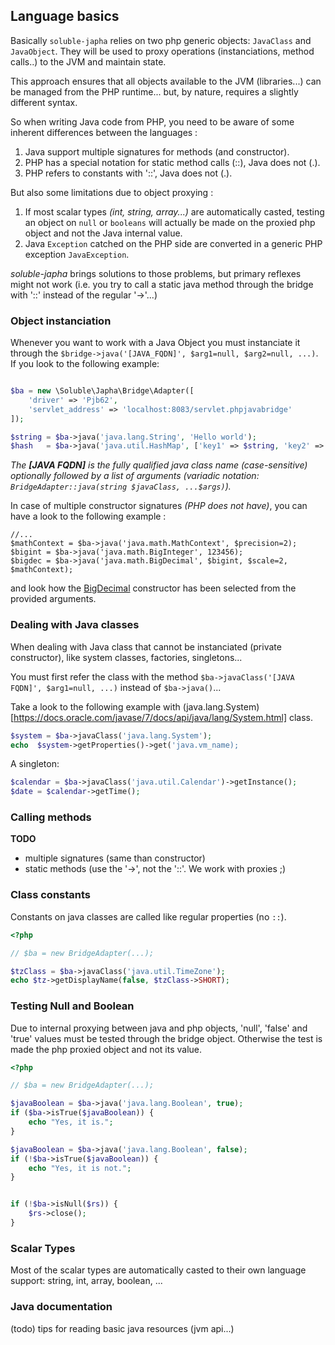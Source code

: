 ## Language basics

Basically `soluble-japha` relies on two php generic objects: `JavaClass` and `JavaObject`. They will be used
to proxy operations (instanciations, method calls..) to the JVM and maintain state.

This approach ensures that all objects available to the JVM (libraries...) can be managed from the PHP runtime... 
but, by nature, requires a slightly different syntax.

So when writing Java code from PHP, you need to be aware of some inherent differences between
the languages :

1. Java support multiple signatures for methods (and constructor).
2. PHP has a special notation for static method calls (::), Java does not (.).
3. PHP refers to constants with '::', Java does not (.).

But also some limitations due to object proxying : 

1. If most scalar types *(int, string, array...)* are automatically casted, testing an object
on `null` or `booleans` will actually be made on the proxied php object and not the Java 
internal value.  
2. Java `Exception` catched on the PHP side are converted in a generic PHP exception `JavaException`. 
 
*soluble-japha* brings solutions to those problems, but primary reflexes might not work (i.e. you try
to call a static java method through the bridge with '::' instead of the regular '->'...)
   
                              
### Object instanciation

Whenever you want to work with a Java Object you must instanciate it through 
the `$bridge->java('[JAVA_FQDN]', $arg1=null, $arg2=null, ...)`. If you look to the following 
example:
 
```php

$ba = new \Soluble\Japha\Bridge\Adapter([
    'driver' => 'Pjb62', 
    'servlet_address' => 'localhost:8083/servlet.phpjavabridge'
]);

$string = $ba->java('java.lang.String', 'Hello world');
$hash   = $ba->java('java.util.HashMap', ['key1' => $string, 'key2' => 'hello']);
```

*The **[JAVA FQDN]** is the fully qualified java class name (case-sensitive) optionally 
followed by a list of arguments (variadic notation: `BridgeAdapter::java(string $javaClass, ...$args)`).*  

In case of multiple constructor signatures *(PHP does not have)*, you can have a look to the following example :

```
//...
$mathContext = $ba->java('java.math.MathContext', $precision=2);
$bigint = $ba->java('java.math.BigInteger', 123456);
$bigdec = $ba->java('java.math.BigDecimal', $bigint, $scale=2, $mathContext);

```

and look how the [BigDecimal](https://docs.oracle.com/javase/7/docs/api/java/math/BigDecimal.html#constructor_summary) 
constructor has been selected from the provided arguments.  

### Dealing with Java classes

When dealing with Java class that cannot be instanciated (private constructor), like system classes,
factories, singletons... 

You must first refer the class with the method `$ba->javaClass('[JAVA FQDN]', $arg1=null, ...)` instead of
`$ba->java()`...

Take a look to the following example with (java.lang.System)[https://docs.oracle.com/javase/7/docs/api/java/lang/System.html] class.   

```php
$system = $ba->javaClass('java.lang.System');
echo  $system->getProperties()->get('java.vm_name);
```

A singleton:

```php
$calendar = $ba->javaClass('java.util.Calendar')->getInstance();
$date = $calendar->getTime();
```

### Calling methods

**TODO**

- multiple signatures (same than constructor)
- static methods (use the '->', not the '::'. We work with proxies ;) 

### Class constants

Constants on java classes are called like regular properties (no `::`).

```php
<?php

// $ba = new BridgeAdapter(...); 

$tzClass = $ba->javaClass('java.util.TimeZone');
echo $tz->getDisplayName(false, $tzClass->SHORT);

```

### Testing Null and Boolean

Due to internal proxying between java and php objects, 'null', 'false' and 'true' values 
must be tested through the bridge object. Otherwise the test is made the php proxied object
and not its value.

```php
<?php

// $ba = new BridgeAdapter(...); 

$javaBoolean = $ba->java('java.lang.Boolean', true);
if ($ba->isTrue($javaBoolean)) {
    echo "Yes, it is.";
}

$javaBoolean = $ba->java('java.lang.Boolean', false);
if (!$ba->isTrue($javaBoolean)) {
    echo "Yes, it is not.";
}


if (!$ba->isNull($rs)) {
    $rs->close();
}
```

### Scalar Types

Most of the scalar types are automatically casted to their own language support: string, int, array, boolean, ...
 
### Java documentation

(todo) tips for reading basic java resources (jvm api...)